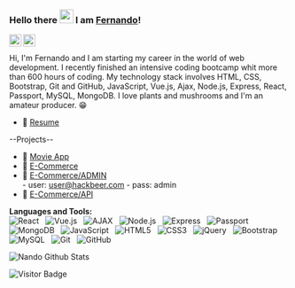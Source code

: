 ### Hello there <img src="https://media.giphy.com/media/hvRJCLFzcasrR4ia7z/giphy.gif" width="25px"> I am [Fernando](https://github.com/fnma88)!


<a href="https://www.instagram.com/">
  <img align="left" alt="Instagram" width="22px" src="https://raw.githubusercontent.com/hussainweb/hussainweb/main/icons/instagram.png" />
</a>
<a href="https://www.linkedin.com/in/f-n-marco/">
  <img align="left" alt="\LinkedIN" width="22px" src="https://raw.githubusercontent.com/peterthehan/peterthehan/master/assets/linkedin.svg" />
</a>

<br />

<br>
Hi, I'm Fernando and I am starting my career in the world of web development. I recently finished an intensive coding bootcamp whit more than 600 hours of coding. My technology stack involves HTML, CSS, Bootstrap, Git and GitHub, JavaScript, Vue.js, Ajax, Node.js, Express, React, Passport, MySQL, MongoDB.
I love plants and mushrooms and I'm an amateur producer. 😁



- 📝 [Resume](https://www.canva.com/design/DAE6akE2HhU/cJpPjGW3q8oyhEesJtBjpA/view?utm_content=DAE6akE2HhU&utm_campaign=designshare&utm_medium=link&utm_source=publishsharelink)

--Projects--


- 📝 [Movie App](https://)
- 📝 [E-Commerce](https://bit.ly/3KcrXzv)
- 📝 [E-Commerce/ADMIN](https://bit.ly/3u9zb1u) <br>
        - user:  user@hackbeer.com 
        - pass: admin
- 📝 [E-Commerce/API](https://bit.ly/37iaMhy)



**Languages and Tools:** <br>
![React](https://img.shields.io/badge/-React-black?logo=React&style=social)&nbsp;&nbsp;
![Vue.js](https://img.shields.io/badge/-Vue.js-black?logo=Vue.js&style=social)&nbsp;&nbsp;
![AJAX](https://img.shields.io/badge/-AJAX-black?logo=AJAX&style=social)&nbsp;&nbsp;
![Node.js](https://img.shields.io/badge/-Node.js-black?logo=node.js&style=social)&nbsp;&nbsp;
![Express](https://img.shields.io/badge/-Express-black?logo=Express&style=social)&nbsp;&nbsp;
![Passport](https://img.shields.io/badge/-Passport-black?logo=Passport&style=social)&nbsp;&nbsp;
![MongoDB](https://img.shields.io/badge/-MongoDB-black?logo=MongoDB&style=social)&nbsp;&nbsp;
![JavaScript](https://img.shields.io/badge/-JavaScript-black?logo=javascript&style=social)&nbsp;&nbsp;
![HTML5](https://img.shields.io/badge/-HTML5-black?logo=html5&style=social)&nbsp;&nbsp;
![CSS3](https://img.shields.io/badge/-CSS3-black?logo=css3&style=social)&nbsp;&nbsp;
![jQuery](https://img.shields.io/badge/-jQuery-black?logo=jquery&style=social)&nbsp;&nbsp;
![Bootstrap](https://img.shields.io/badge/-Bootstrap-black?logo=bootstrap&style=social)&nbsp;&nbsp;
![MySQL](https://img.shields.io/badge/-MySQL-black?logo=mysql&style=social)&nbsp;&nbsp;
![Git](https://img.shields.io/badge/-Git-black?logo=git&style=social)&nbsp;&nbsp;
![GitHub](https://img.shields.io/badge/-GitHub-black?logo=github&style=social)&nbsp;&nbsp;

![Nando Github Stats](https://github-readme-stats.vercel.app/api?username=fnma88&count_private=true&show_icons=true&include_all_commits=true&theme=swift)

![Visitor Badge](https://visitor-badge.laobi.icu/badge?page_id=fnma88.fnma88)

